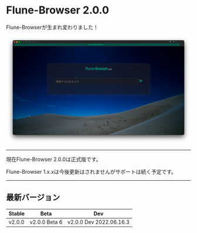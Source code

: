 # Flune-Browser 2.0.0
Flune-Browserが生まれ変わりました！

![](./other_data/screenshot-2.0.0.png)


---

現在Flune-Browser 2.0.0は正式版です。

Flune-Browser 1.x.xは今後更新はされませんがサポートは続く予定です。

---

## 最新バージョン
|Stable|     Beta    |          Dev          |
|------|-------------|-----------------------|
|v2.0.0|v2.0.0 Beta 6|v2.0.0 Dev 2022.06.16.3|
